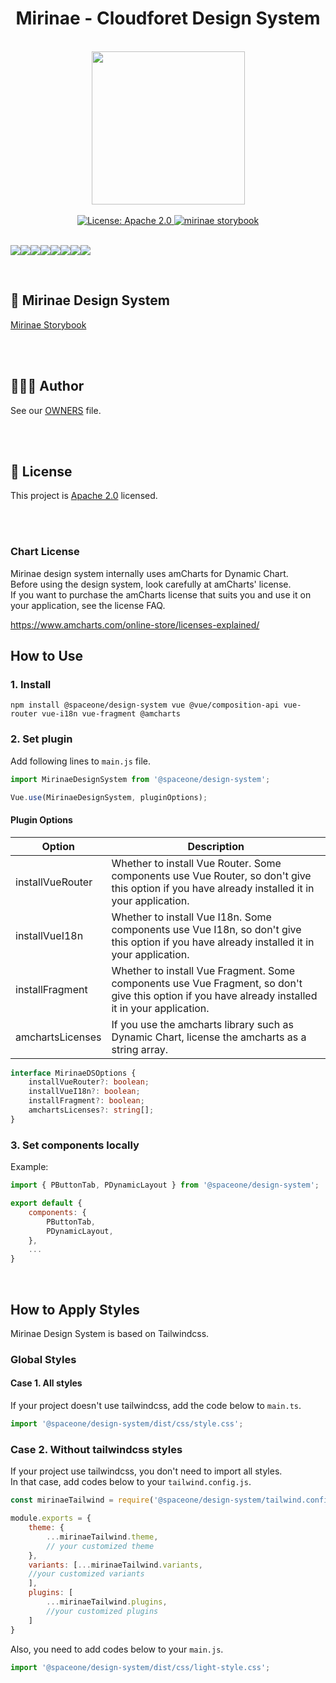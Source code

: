 <h1 align="center">Mirinae - Cloudforet Design System</h1>  

<br/>

<div align="center" style="display:flex; flex-direction: column;">
    <div>
        <img width="245" src="https://user-images.githubusercontent.com/35549653/76694897-de236300-66bb-11ea-9ace-b9edde9c12da.png">
    </div>
<br/>
<div>
<a  href="https://www.apache.org/licenses/LICENSE-2.0"  target="_blank">  
<img  alt="License: Apache 2.0"  src="https://img.shields.io/badge/License-Apache 2.0-yellow.svg"  />  
</a> 
<a href="http://storybook.developer.spaceone.dev/"  target="_blank">  
    <img alt="mirinae storybook" src="https://img.shields.io/badge/Design System-SpaceOne-blueviolet.svg?logo=storybook" />  
</a> 
</div>

</div>  

  
    
 

  

<br/>

[![](https://sourcerer.io/fame/WANZARGEN/spaceone-dev/spaceone-design-system/images/0)](https://sourcerer.io/fame/WANZARGEN/spaceone-dev/spaceone-design-system/links/0)[![](https://sourcerer.io/fame/WANZARGEN/spaceone-dev/spaceone-design-system/images/1)](https://sourcerer.io/fame/WANZARGEN/spaceone-dev/spaceone-design-system/links/1)[![](https://sourcerer.io/fame/WANZARGEN/spaceone-dev/spaceone-design-system/images/2)](https://sourcerer.io/fame/WANZARGEN/spaceone-dev/spaceone-design-system/links/2)[![](https://sourcerer.io/fame/WANZARGEN/spaceone-dev/spaceone-design-system/images/3)](https://sourcerer.io/fame/WANZARGEN/spaceone-dev/spaceone-design-system/links/3)[![](https://sourcerer.io/fame/WANZARGEN/spaceone-dev/spaceone-design-system/images/4)](https://sourcerer.io/fame/WANZARGEN/spaceone-dev/spaceone-design-system/links/4)[![](https://sourcerer.io/fame/WANZARGEN/spaceone-dev/spaceone-design-system/images/5)](https://sourcerer.io/fame/WANZARGEN/spaceone-dev/spaceone-design-system/links/5)[![](https://sourcerer.io/fame/WANZARGEN/spaceone-dev/spaceone-design-system/images/6)](https://sourcerer.io/fame/WANZARGEN/spaceone-dev/spaceone-design-system/links/6)[![](https://sourcerer.io/fame/WANZARGEN/spaceone-dev/spaceone-design-system/images/7)](https://sourcerer.io/fame/WANZARGEN/spaceone-dev/spaceone-design-system/links/7)


<br/>

## 🧩 Mirinae Design System  
[Mirinae Storybook](http://storybook.developer.spaceone.dev/)  

<br/> 
<br/>

## 👨‍👩‍👧 Author

See our [OWNERS](https://github.com/cloudforet-io/mirinae/blob/master/AUTHORS) file.

<br/>
<br/>

## 📝 License

This project is [Apache 2.0](https://www.apache.org/licenses/LICENSE-2.0) licensed.

<br/>
<br/>

### Chart License
Mirinae design system internally uses amCharts for Dynamic Chart. <br/>
Before using the design system, look carefully at amCharts' license. <br/>
If you want to purchase the amCharts license that suits you and use it on your application,
see the license FAQ.

https://www.amcharts.com/online-store/licenses-explained/

## How to Use


### 1. Install

```shell
npm install @spaceone/design-system vue @vue/composition-api vue-router vue-i18n vue-fragment @amcharts
```

### 2. Set plugin
   
Add following lines to ```main.js``` file. <br/>

```javascript
import MirinaeDesignSystem from '@spaceone/design-system';

Vue.use(MirinaeDesignSystem, pluginOptions);
```

#### Plugin Options

| Option | Description |
| --- | ---- |
| installVueRouter | Whether to install Vue Router. Some components use Vue Router, so don't give this option if you have already installed it in your application. |
| installVueI18n | Whether to install Vue I18n. Some components use Vue I18n, so don't give this option if you have already installed it in your application. |
| installFragment | Whether to install Vue Fragment. Some components use Vue Fragment, so don't give this option if you have already installed it in your application. |
| amchartsLicenses | If you use the amcharts library such as Dynamic Chart, license the amcharts as a string array. |

```typescript
interface MirinaeDSOptions {
    installVueRouter?: boolean;
    installVueI18n?: boolean;
    installFragment?: boolean;
    amchartsLicenses?: string[];
}
```

### 3. Set components locally

Example: 

```javascript
import { PButtonTab, PDynamicLayout } from '@spaceone/design-system';

export default {
    components: {
        PButtonTab,
        PDynamicLayout,
    },
    ...
}
```

<br/>

## How to Apply Styles

Mirinae Design System is based on Tailwindcss.<br/>

### Global Styles

#### Case 1. All styles
If your project doesn't use tailwindcss, add the code below to ```main.ts```.

```javascript
import '@spaceone/design-system/dist/css/style.css';
```

### Case 2. Without tailwindcss styles
If your project use tailwindcss, you don't need to import all styles. <br/>
In that case, add codes below to your ```tailwind.config.js```.

```javascript
const mirinaeTailwind = require('@spaceone/design-system/tailwind.config.js')

module.exports = {
    theme: {
        ...mirinaeTailwind.theme,
        // your customized theme
    },
    variants: [...mirinaeTailwind.variants, 
    //your customized variants 
    ],
    plugins: [
        ...mirinaeTailwind.plugins,
        //your customized plugins 
    ]
}
```

Also, you need to add codes below to your ```main.js```.

```javascript
import '@spaceone/design-system/dist/css/light-style.css';
```


